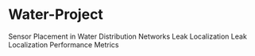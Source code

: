 # Water-Project

Sensor Placement in Water Distribution Networks
Leak Localization 
Leak Localization Performance Metrics
